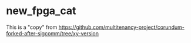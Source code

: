 # new_fpga_cat
This is a "copy" from https://github.com/multitenancy-project/corundum-forked-after-sigcomm/tree/xy-version
